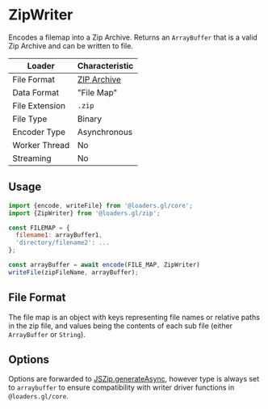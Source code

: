 # ZipWriter

Encodes a filemap into a Zip Archive. Returns an `ArrayBuffer` that is a valid Zip Archive and can be written to file.

| Loader         | Characteristic                               |
| -------------- | -------------------------------------------- |
| File Format    | [ZIP Archive](/docs/modules/zip/formats/zip) |
| Data Format    | "File Map"                                   |
| File Extension | `.zip`                                       |
| File Type      | Binary                                       |
| Encoder Type   | Asynchronous                                 |
| Worker Thread  | No                                           |
| Streaming      | No                                           |

## Usage

```js
import {encode, writeFile} from '@loaders.gl/core';
import {ZipWriter} from '@loaders.gl/zip';

const FILEMAP = {
  filename1: arrayBuffer1,
  'directory/filename2': ...
};

const arrayBuffer = await encode(FILE_MAP, ZipWriter)
writeFile(zipFileName, arrayBuffer);
```

## File Format

The file map is an object with keys representing file names or relative paths in the zip file, and values being the contents of each sub file (either `ArrayBuffer` or `String`).

## Options

Options are forwarded to [JSZip.generateAsync](https://stuk.github.io/jszip/documentation/api_jszip/generate_async.html), however type is always set to `arraybuffer` to ensure compatibility with writer driver functions in `@loaders.gl/core`.

